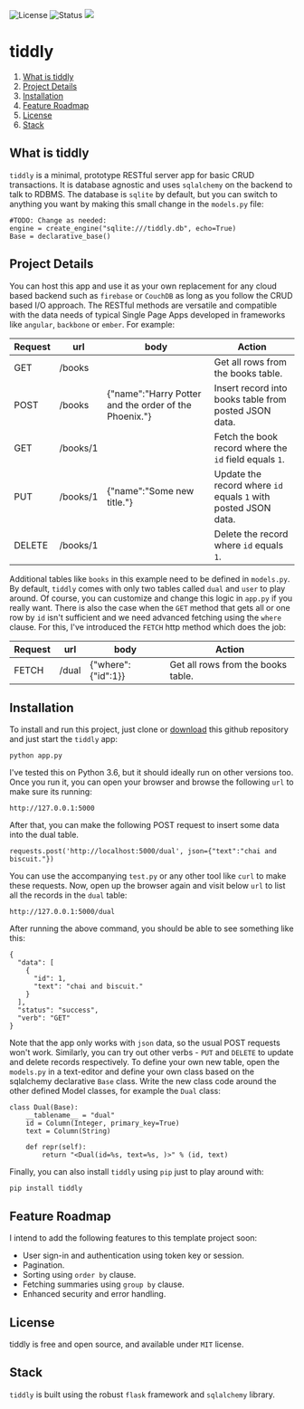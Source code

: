 ![License](https://img.shields.io/badge/license-MIT-blue.svg)
![Status](https://img.shields.io/badge/status-stable-brightgreen.svg)
[![](https://www.paypalobjects.com/en_US/i/btn/x-click-but04.gif)](https://www.paypal.com/cgi-bin/webscr?cmd=_s-xclick&hosted_button_id=JM8FUXNFUK6EU)

# tiddly

1. [What is tiddly](#user-content-what-is-tiddly)
2. [Project Details](#project-details)
7. [Installation](#installation)
3. [Feature Roadmap](#feature-roadmap)
11. [License](#license)
13. [Stack](#stack)

## What is tiddly

`tiddly` is a minimal, prototype RESTful server app for basic CRUD transactions. It is database agnostic and uses `sqlalchemy` on the backend to talk to RDBMS. The database is `sqlite` by default, but you can switch to anything you want by making this small change in the `models.py` file:

	#TODO: Change as needed:
	engine = create_engine("sqlite:///tiddly.db", echo=True)
	Base = declarative_base()

## Project Details

You can host this app and use it as your own replacement for any cloud based backend such as `firebase` or `CouchDB` as long as you follow the CRUD based I/O approach. The RESTful methods are versatile and compatible with the data needs of typical Single Page Apps developed in frameworks like `angular`, `backbone` or `ember`. For example:

| Request | url | body | Action |
| ----- | ----- | ----- | ----- |
| GET  	| /books | 		| Get all rows from the books table.| 
| POST 	| /books | {"name":"Harry Potter and the order of the Phoenix."}		| Insert record into books table from posted JSON data.| 
| GET  	| /books/1 | 		| Fetch the book record where the `id` field equals `1`.| 
| PUT  	| /books/1 | {"name":"Some new title."}		| Update the record where `id` equals `1` with posted JSON data.| 
| DELETE | /books/1 |	| Delete the record where `id` equals `1`.| 
	
Additional tables like `books` in this example need to be defined in `models.py`. By default, `tiddly` comes with only two tables called `dual` and `user` to play around. Of course, you can customize and change this logic in `app.py` if you really want. There is also the case when the `GET` method that gets all or one row by `id` isn't sufficient and we need advanced fetching using the `where` clause. For this, I've introduced the `FETCH` http method which does the job:

| Request | url | body                | Action |
| ----- | ----- | -------------------- | -------------------------------- |
| FETCH | /dual | {"where": {"id":1}} | Get all rows from the books table.| 


## Installation

To install and run this project, just clone or [download](https://github.com/prahladyeri/tiddly/archive/master.zip) this github repository and just start the `tiddly` app:

	python app.py
	
I've tested this on Python 3.6, but it should ideally run on other versions too. Once you run it, you can open your browser and browse the following `url` to make sure its running:

	http://127.0.0.1:5000
	
After that, you can make the following POST request to insert some data into the dual table.

	requests.post('http://localhost:5000/dual', json={"text":"chai and biscuit."})

You can use the accompanying `test.py` or any other tool like `curl` to make these requests. Now, open up the browser again and visit below `url` to list all the records in the `dual` table:

	http://127.0.0.1:5000/dual
	
After running the above command, you should be able to see something like this:

	{
	  "data": [
		{
		  "id": 1, 
		  "text": "chai and biscuit."
		}
	  ], 
	  "status": "success", 
	  "verb": "GET"
	}
	
Note that the app only works with `json` data, so the usual POST requests won't work. Similarly, you can try out other verbs - `PUT` and `DELETE` to update and delete records respectively. To define your own new table, open the `models.py` in a text-editor and define your own class based on the sqlalchemy declarative `Base` class. Write the new class code around the other defined Model classes, for example the `Dual` class:

	class Dual(Base):
		__tablename__ = "dual"
		id = Column(Integer, primary_key=True)
		text = Column(String)
		
		def repr(self):
			return "<Dual(id=%s, text=%s, )>" % (id, text)
			
Finally, you can also install `tiddly` using `pip` just to play around with:

	pip install tiddly
			
## Feature Roadmap

I intend to add the following features to this template project soon:

- User sign-in and authentication using token key or session.
- Pagination.
- Sorting using `order by` clause.
- Fetching summaries using `group by` clause.
- Enhanced security and error handling.

## License

tiddly is free and open source, and available under `MIT` license.

## Stack

`tiddly` is built using the robust `flask` framework and `sqlalchemy` library.